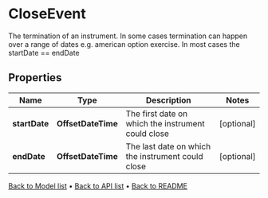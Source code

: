 

# CloseEvent

The termination of an instrument. In some cases termination can happen over a range of dates e.g. american option exercise. In most cases the startDate == endDate

## Properties

| Name | Type | Description | Notes |
|------------ | ------------- | ------------- | -------------|
|**startDate** | **OffsetDateTime** | The first date on which the instrument could close |  [optional] |
|**endDate** | **OffsetDateTime** | The last date on which the instrument could close |  [optional] |



[Back to Model list](../README.md#documentation-for-models) &#8226; [Back to API list](../README.md#documentation-for-api-endpoints) &#8226; [Back to README](../README.md)


